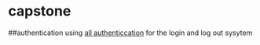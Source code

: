 # capstone
##authentication
using [all authenticcation](https://django-allauth.readthedocs.io/en/latest/installation.html) for the login and log out sysytem 

